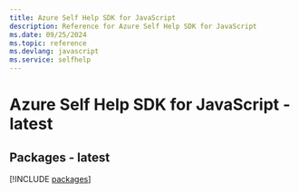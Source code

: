 ```yaml
---
title: Azure Self Help SDK for JavaScript
description: Reference for Azure Self Help SDK for JavaScript
ms.date: 09/25/2024
ms.topic: reference
ms.devlang: javascript
ms.service: selfhelp
---
```

# Azure Self Help SDK for JavaScript - latest
## Packages - latest
[!INCLUDE [packages](self-help-index.md)]